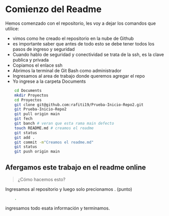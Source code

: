 # Comienzo del Readme

Hemos comenzado con el repositorio, les voy a dejar los comandos que utilice:<br>

* vimos como he creado el repositorio en la nube de Github
* es importante saber que antes de todo esto se  debe tener todos los pasos de ingreso y seguridad
* Cuando hablo de seguridad y conectividad se trata de la ssh, es la clave publica y privada
* Copiamos el enlace ssh
* Abrimos la terminal de Git Bash como administrador
* Ingresamos al area de trabajo donde queremos agregar el repo
* Yo ingrese a la carpeta Documents

```sh
    cd Documents
    mkdir Proyectos
    cd Proyectos
    git clone git@github.com:rafiti19/Prueba-Inicio-Repo2.git
    git Prueba-Inicio-Repo2
    git pull origin main
    git fech
    git banch # veran que esta rama main defecto
    touch README.md # creamos el readme
    git status
    git add .
    git commit -m"Creamos el readme.md"
    git status
    git push origin main
```

## Afergamos este trabajo en el readme online

> ¿Cómo hacemos esto?

Ingresamos al repositorio y luego solo precionamos . (punto) <br>

```sh
    .
```

ingresamos todo esata información y terminamos.